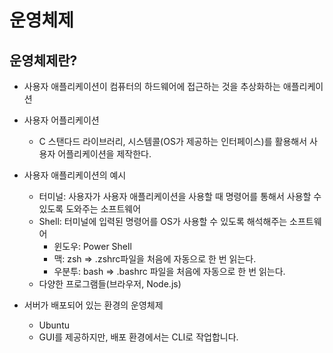 # 운영체제

## 운영체제란?

- 사용자 애플리케이션이 컴퓨터의 하드웨어에 접근하는 것을 추상화하는 애플리케이션
- 사용자 어플리케이션
  - C 스탠다드 라이브러리, 시스템콜(OS가 제공하는 인터페이스)를 활용해서 사용자 어플리케이션을 제작한다.
- 사용자 애플리케이션의 예시
  - 터미널: 사용자가 사용자 애플리케이션을 사용할 때 명령어를 통해서 사용할 수 있도록 도와주는 소프트웨어
  - Shell: 터미널에 입력된 명령어를 OS가 사용할 수 있도록 해석해주는 소프트웨어
    - 윈도우: Power Shell
    - 맥: zsh => .zshrc파일을 처음에 자동으로 한 번 읽는다.
    - 우분투: bash => .bashrc 파일을 처음에 자동으로 한 번 읽는다.
  - 다양한 프로그램들(브라우저, Node.js)

- 서버가 배포되어 있는 환경의 운영체제
  - Ubuntu
  - GUI를 제공하지만, 배포 환경에서는 CLI로 작업합니다.
  